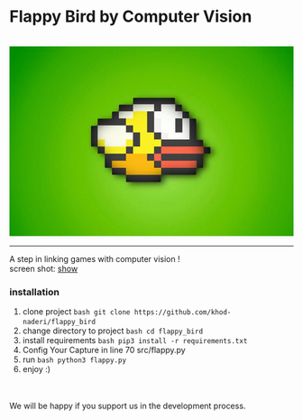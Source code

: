 # Flappy Bird by Computer Vision

<br />
<img src="https://raw.githubusercontent.com/khod-naderi/flappy_bird/master/media/flappy-Bird.webp" alt="flappy bird" title="flappy bird" />
<hr />

A step in linking games with computer vision !
<br />
screen shot: <a type="button" href="https://github.com/khod-naderi/flappy_bird/blob/master/media/screen-shot.jpg" >show</a>
<br />

### installation

1. clone project ```bash git clone https://github.com/khod-naderi/flappy_bird ```
1. change directory to project ```bash cd flappy_bird ```
1. install requirements ```bash pip3 install -r requirements.txt ```
1. Config Your Capture in line 70 src/flappy.py
1. run ```bash python3 flappy.py ```
1. enjoy :)


<br />
<br />
We will be happy if you support us in the development process.




